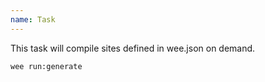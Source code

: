 ```yaml
---
name: Task
---
```


This task will compile sites defined in wee.json on demand.

```bash
wee run:generate
```